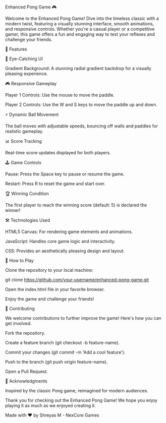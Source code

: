 Enhanced Pong Game 🎮

Welcome to the Enhanced Pong Game! Dive into the timeless classic with a modern twist, featuring a visually stunning interface, smooth animations, and responsive controls. Whether you're a casual player or a competitive gamer, this game offers a fun and engaging way to test your reflexes and challenge your friends.

🌟 Features

🎨 Eye-Catching UI

Gradient Background: A stunning radial gradient backdrop for a visually pleasing experience.

🎮 Responsive Gameplay

Player 1 Controls: Use the mouse to move the paddle.

Player 2 Controls: Use the W and S keys to move the paddle up and down.

⚡ Dynamic Ball Movement

The ball moves with adjustable speeds, bouncing off walls and paddles for realistic gameplay.

📊 Score Tracking

Real-time score updates displayed for both players.

🕹️ Game Controls

Pause: Press the Space key to pause or resume the game.

Restart: Press R to reset the game and start over.

🏆 Winning Condition

The first player to reach the winning score (default: 5) is declared the winner!

🛠️ Technologies Used

HTML5 Canvas: For rendering game elements and animations.

JavaScript: Handles core game logic and interactivity.

CSS: Provides an aesthetically pleasing design and layout.

🚀 How to Play

Clone the repository to your local machine:

git clone https://github.com/your-username/enhanced-pong-game.git

Open the index.html file in your favorite browser.

Enjoy the game and challenge your friends!

🤝 Contributing

We welcome contributions to further improve the game! Here's how you can get involved:

Fork the repository.

Create a feature branch (git checkout -b feature-name).

Commit your changes (git commit -m 'Add a cool feature').

Push to the branch (git push origin feature-name).

Open a Pull Request.


🎉 Acknowledgments

Inspired by the classic Pong game, reimagined for modern audiences.

Thank you for checking out the Enhanced Pong Game! We hope you enjoy playing it as much as we enjoyed creating it.

Made with ❤️ by Shreyas M - NexCore Games

